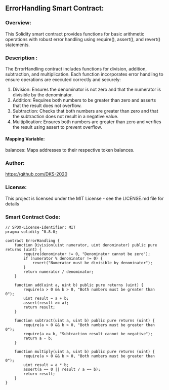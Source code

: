 ## ErrorHandling Smart Contract:

### Overview:
This Solidity smart contract provides functions for basic arithmetic operations with robust error handling using require(), assert(), and revert() statements.

### Description :
The ErrorHandling contract includes functions for division, addition, subtraction, and multiplication. Each function incorporates error handling to ensure operations are executed correctly and securely:
1. Division: Ensures the denominator is not zero and that the numerator is divisible by the denominator.
2. Addition: Requires both numbers to be greater than zero and asserts that the result does not overflow.
3. Subtraction: Checks that both numbers are greater than zero and that the subtraction does not result in a negative value.
4. Multiplication: Ensures both numbers are greater than zero and verifies the result using assert to prevent overflow.

#### Mapping Variable:
balances: Maps addresses to their respective token balances.

### Author:
https://github.com/DKS-2020

### License:
This project is licensed under the MIT License - see the LICENSE.md file for details

### Smart Contract Code:
```solidity
// SPDX-License-Identifier: MIT
pragma solidity ^0.8.0;

contract ErrorHandling {
    function Division(uint numerator, uint denominator) public pure returns (uint) {
        require(denominator != 0, "Denominator cannot be zero");
        if (numerator % denominator != 0) {
            revert("Numerator must be divisible by denominator");
        }
        return numerator / denominator;
    }

    function add(uint a, uint b) public pure returns (uint) {
        require(a > 0 && b > 0, "Both numbers must be greater than 0");
        uint result = a + b;
        assert(result >= a);
        return result;
    }

    function subtract(uint a, uint b) public pure returns (uint) {
        require(a > 0 && b > 0, "Both numbers must be greater than 0");
        require(a >= b, "Subtraction result cannot be negative");
        return a - b;
    }

    function multiply(uint a, uint b) public pure returns (uint) {
        require(a > 0 && b > 0, "Both numbers must be greater than 0");
        uint result = a * b;
        assert(a == 0 || result / a == b);
        return result;
    }
}

